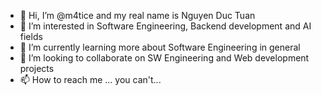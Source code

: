 - 👋 Hi, I’m @m4tice and my real name is Nguyen Duc Tuan
- 👀 I’m interested in Software Engineering, Backend development and AI fields
- 🌱 I’m currently learning more about Software Engineering in general
- 💞️ I’m looking to collaborate on SW Engineering and Web development projects
- 📫 How to reach me ... you can't...

<!---
m4tice/m4tice is a ✨ special ✨ repository because its `README.md` (this file) appears on your GitHub profile.
You can click the Preview link to take a look at your changes.
--->
